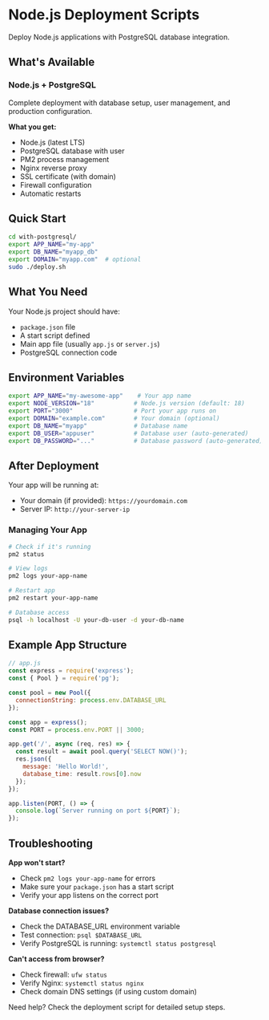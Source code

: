 # Node.js Deployment Scripts

Deploy Node.js applications with PostgreSQL database integration.

## What's Available

### Node.js + PostgreSQL
Complete deployment with database setup, user management, and production configuration.

**What you get:**
- Node.js (latest LTS)
- PostgreSQL database with user
- PM2 process management
- Nginx reverse proxy
- SSL certificate (with domain)
- Firewall configuration
- Automatic restarts

## Quick Start

```bash
cd with-postgresql/
export APP_NAME="my-app"
export DB_NAME="myapp_db"
export DOMAIN="myapp.com"  # optional
sudo ./deploy.sh
```

## What You Need

Your Node.js project should have:
- `package.json` file
- A start script defined
- Main app file (usually `app.js` or `server.js`)
- PostgreSQL connection code

## Environment Variables

```bash
export APP_NAME="my-awesome-app"    # Your app name
export NODE_VERSION="18"           # Node.js version (default: 18)
export PORT="3000"                 # Port your app runs on
export DOMAIN="example.com"        # Your domain (optional)
export DB_NAME="myapp"             # Database name
export DB_USER="appuser"           # Database user (auto-generated)
export DB_PASSWORD="..."           # Database password (auto-generated)
```

## After Deployment

Your app will be running at:
- Your domain (if provided): `https://yourdomain.com`
- Server IP: `http://your-server-ip`

### Managing Your App
```bash
# Check if it's running
pm2 status

# View logs
pm2 logs your-app-name

# Restart app
pm2 restart your-app-name

# Database access
psql -h localhost -U your-db-user -d your-db-name
```

## Example App Structure

```javascript
// app.js
const express = require('express');
const { Pool } = require('pg');

const pool = new Pool({
  connectionString: process.env.DATABASE_URL
});

const app = express();
const PORT = process.env.PORT || 3000;

app.get('/', async (req, res) => {
  const result = await pool.query('SELECT NOW()');
  res.json({ 
    message: 'Hello World!',
    database_time: result.rows[0].now
  });
});

app.listen(PORT, () => {
  console.log(`Server running on port ${PORT}`);
});
```

## Troubleshooting

**App won't start?**
- Check `pm2 logs your-app-name` for errors
- Make sure your `package.json` has a start script
- Verify your app listens on the correct port

**Database connection issues?**
- Check the DATABASE_URL environment variable
- Test connection: `psql $DATABASE_URL`
- Verify PostgreSQL is running: `systemctl status postgresql`

**Can't access from browser?**
- Check firewall: `ufw status`
- Verify Nginx: `systemctl status nginx`
- Check domain DNS settings (if using custom domain)

Need help? Check the deployment script for detailed setup steps.